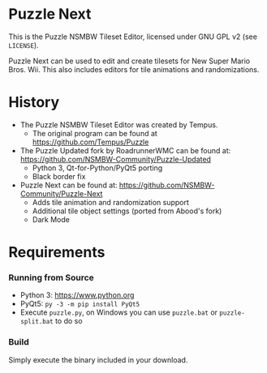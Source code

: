 # Puzzle Next
This is the Puzzle NSMBW Tileset Editor, licensed under GNU GPL v2 (see `LICENSE`).

Puzzle Next can be used to edit and create tilesets for New Super Mario Bros. Wii. This also includes editors for tile animations and randomizations.

# History
- The Puzzle NSMBW Tileset Editor was created by Tempus.
	* The original program can be found at https://github.com/Tempus/Puzzle
- The Puzzle Updated fork by RoadrunnerWMC can be found at: https://github.com/NSMBW-Community/Puzzle-Updated
	* Python 3, Qt-for-Python/PyQt5 porting
	* Black border fix
-  Puzzle Next can be found at: https://github.com/NSMBW-Community/Puzzle-Next
	* Adds tile animation and randomization support
	* Additional tile object settings (ported from Abood's fork)
	* Dark Mode

# Requirements
### Running from Source
- Python 3: https://www.python.org
- PyQt5: `py -3 -m pip install PyQt5`
- Execute `puzzle.py`, on Windows you can use `puzzle.bat` or `puzzle-split.bat` to do so

###  Build
Simply execute the binary included in your download.